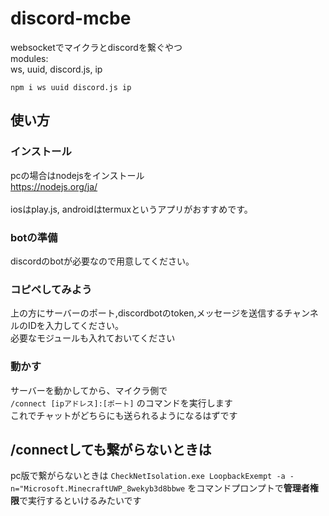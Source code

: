 # discord-mcbe
websocketでマイクラとdiscordを繋ぐやつ
<br>
modules:<br>
ws, uuid, discord.js, ip<br>

```
npm i ws uuid discord.js ip
```

## 使い方
### インストール
pcの場合はnodejsをインストール<br>
https://nodejs.org/ja/<br>
<br>
iosはplay.js, androidはtermuxというアプリがおすすめです。<br>

### botの準備
discordのbotが必要なので用意してください。

### コピペしてみよう
上の方にサーバーのポート,discordbotのtoken,メッセージを送信するチャンネルのIDを入力してください。<br>
必要なモジュールも入れておいてください

### 動かす
サーバーを動かしてから、マイクラ側で<br>
```/connect [ipアドレス]:[ポート]```
のコマンドを実行します<br>
これでチャットがどちらにも送られるようになるはずです

## /connectしても繋がらないときは
pc版で繋がらないときは
```CheckNetIsolation.exe LoopbackExempt -a -n="Microsoft.MinecraftUWP_8wekyb3d8bbwe```
をコマンドプロンプトで**管理者権限**で実行するといけるみたいです
